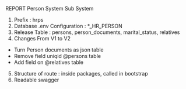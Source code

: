 REPORT Person System Sub System 
1. Prefix : hrps
2. Database .env Configuration : *_HR_PERSON
3. Release Table : persons, person_documents, marital_status, relatives
4. Changes From V1 to V2
- Turn Person documents as json table
- Remove field uniqid @persons table
- Add field on @relatives table
5. Structure of route : inside packages, called in bootstrap
6. Readable swagger